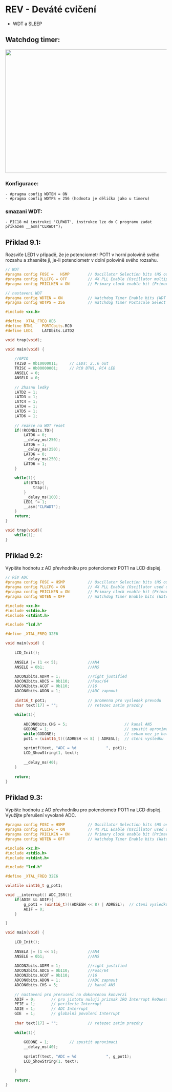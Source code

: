 # REV - Deváté cvičení
- WDT a SLEEP

## Watchdog timer:

<p align="center">
  <img width="1024" height="385" src="https://github.com/MBrablc/BUT-FME-REV/blob/master/02_cv_zadani/09_CV/WDT.png">
</p>

### Konfigurace:

    - #pragma config WDTEN = ON
    - #pragma config WDTPS = 256 (hodnota je dělička jako u timeru)

### smazani WDT:

    - PIC18 má instrukci 'CLRWDT', instrukce lze do C programu zadat příkazem __asm("CLRWDT");


## Přiklad 9.1:
Rozsviťe LED1 v případě, že je potenciometr POT1 v horní polovině svého rozsahu a zhasněte ji, je-li potenciometr v dolní polovině svého rozsahu.
```c
// WDT
#pragma config FOSC =   HSMP        // Oscillator Selection bits (HS oscillator (medium power 4-16 MHz))
#pragma config PLLCFG = OFF         // 4X PLL Enable (Oscillator multiplied by 4)
#pragma config PRICLKEN = ON        // Primary clock enable bit (Primary clock is always enabled)

// nastaveni WDT
#pragma config WDTEN = ON           // Watchdog Timer Enable bits (WDT is always enabled. SWDTEN bit has no effect)
#pragma config WDTPS = 256          // Watchdog Timer Postscale Select bits (1:256)

#include <xc.h>

#define _XTAL_FREQ 8E6
#define BTN1    PORTCbits.RC0
#define LED1    LATDbits.LATD2

void trap(void);

void main(void) {
    
    //GPIO
    TRISD = 0b10000011;     // LEDs: 2..6 out
    TRISC = 0b00000001;     // RC0 BTN1, RC4 LED
    ANSELC = 0;
    ANSELD = 0;
    
    // Zhasnu ledky
    LATD2 = 1;
    LATD3 = 1;
    LATC4 = 1;
    LATD4 = 1;
    LATD5 = 1;
    LATD6 = 1;
    
    // reakce na WDT reset
    if(!RCONbits.TO){
        LATD6 = 0;
        __delay_ms(250);
        LATD6 = 1;
        __delay_ms(250);
        LATD6 = 0;
        __delay_ms(250);
        LATD6 = 1; 
    }
    
    while(1){
        if(BTN1){
            trap();
        }
        __delay_ms(100);
        LED1 ^= 1;
        __asm("CLRWDT");
    }
    return;
}

void trap(void){
    while(1);
}
```

## Přiklad 9.2:
Vypište hodnotu z AD převhodníku pro potenciometr POT1 na LCD displej.
```c
// REV ADC
#pragma config FOSC = HSMP          // Oscillator Selection bits (HS oscillator (medium power 4-16 MHz))
#pragma config PLLCFG = ON          // 4X PLL Enable (Oscillator used directly)
#pragma config PRICLKEN = ON        // Primary clock enable bit (Primary clock is always enabled)
#pragma config WDTEN = OFF          // Watchdog Timer Enable bits (Watch dog timer is always disabled. SWDTEN has no effect.)

#include <xc.h>
#include <stdio.h>
#include <stdint.h>

#include "lcd.h"

#define _XTAL_FREQ 32E6

void main(void) {
    
    LCD_Init();
    
    ANSELA |= (1 << 5);             //AN4
    ANSELE = 0b1;                   //AN5
 
    ADCON2bits.ADFM = 1;            //right justified
    ADCON2bits.ADCS = 0b110;        //Fosc/64
    ADCON2bits.ACQT = 0b110;        //16
    ADCON0bits.ADON = 1;            //ADC zapnout
    
    uint16_t pot1;                  // promenna pro vysledek prevodu
    char text[17] = "";             // retezec zatim prazdny
    
    while(1){
        
        ADCON0bits.CHS = 5;                         // kanal AN5
        GODONE = 1;                                 // spustit aproximaci
        while(GODONE);                              // cekam nez je hotovo
        pot1 = (uint16_t)((ADRESH << 8) | ADRESL);  // cteni vysledku
        
        sprintf(text, "ADC = %d             ", pot1);
        LCD_ShowString(1, text);
        
        __delay_ms(40);
    }
    
    return;
}

```
## Přiklad 9.3:
Vypište hodnotu z AD převhodníku pro potenciometr POT1 na LCD displej. Využijte přerušení vyvolané ADC.
```c
#pragma config FOSC = HSMP          // Oscillator Selection bits (HS oscillator (medium power 4-16 MHz))
#pragma config PLLCFG = ON          // 4X PLL Enable (Oscillator used directly)
#pragma config PRICLKEN = ON        // Primary clock enable bit (Primary clock is always enabled)
#pragma config WDTEN = OFF          // Watchdog Timer Enable bits (Watch dog timer is always disabled. SWDTEN has no effect.)

#include <xc.h>
#include <stdio.h>
#include <stdint.h>

#include "lcd.h"

#define _XTAL_FREQ 32E6

volatile uint16_t g_pot1;

void __interrupt() ADC_ISR(){
    if(ADIE && ADIF){
        g_pot1 = (uint16_t)((ADRESH << 8) | ADRESL);  // cteni vysledku
        ADIF = 0;
    }

}

void main(void) {
    
    LCD_Init();
    
    ANSELA |= (1 << 5);             //AN4
    ANSELE = 0b1;                   //AN5
 
    ADCON2bits.ADFM = 1;            //right justified
    ADCON2bits.ADCS = 0b110;        //Fosc/64
    ADCON2bits.ACQT = 0b110;        //16
    ADCON0bits.ADON = 1;            //ADC zapnout
    ADCON0bits.CHS = 5;             // kanal AN5
    
    // nastaveni pro preruseni na dokoncenou konverzi
    ADIF = 0;       // pro jistotu nuluji priznak IRQ Interrupt ReQuest pro preruseni
    PEIE = 1;       // periferie Interrupt
    ADIE = 1;       // ADC Interrupt
    GIE  = 1;       // globalni povoleni Interrupt
    
    char text[17] = "";             // retezec zatim prazdny
    
    while(1){
        
        GODONE = 1;         // spustit aproximaci
        __delay_ms(40);
        
        sprintf(text, "ADC = %d             ", g_pot1);
        LCD_ShowString(1, text);

    }
    
    return;
}

```

